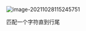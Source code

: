 ![image-20211028115245751](C:\Users\86132\AppData\Roaming\Typora\typora-user-images\image-20211028115245751.png)

匹配一个字符直到行尾
